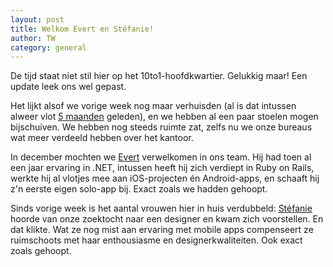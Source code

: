 ```yaml
---
layout: post  
title: Welkom Evert en Stéfanie!  
author: TW
category: general
---
```

De tijd staat niet stil hier op het 10to1-hoofdkwartier. Gelukkig maar! Een update leek ons wel gepast.  

Het lijkt alsof we vorige week nog maar verhuisden (al is dat intussen alweer vlot [5 maanden](http://blog.10to1.be/general/2011/11/04/10to1-verhuisd/)  geleden), en we hebben al een paar stoelen mogen bijschuiven. We hebben nog steeds ruimte zat, zelfs nu we onze bureaus wat meer verdeeld hebben over het kantoor.

In december mochten we [Evert](https://twitter.com/#!/evertvdbruel) verwelkomen in ons team. Hij had toen al een jaar ervaring in .NET, intussen heeft hij zich verdiept in Ruby on Rails, werkte hij al vlotjes mee aan iOS-projecten én Android-apps, en schaaft hij z'n eerste eigen solo-app bij. Exact zoals we hadden gehoopt.

Sinds vorige week is het aantal vrouwen hier in huis verdubbeld: [Stéfanie](https://twitter.com/Villa_Vanilla) hoorde van onze zoektocht naar een designer en kwam zich voorstellen. En dat klikte. Wat ze nog mist aan ervaring met mobile apps compenseert ze ruimschoots met haar enthousiasme en designerkwaliteiten. Ook exact zoals gehoopt.


